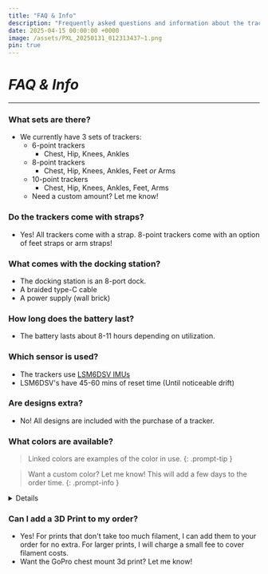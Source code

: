 ```yaml
---
title: "FAQ & Info"
description: "Frequently asked questions and information about the trackers."
date: 2025-04-15 00:00:00 +0000
image: /assets/PXL_20250131_012313437~1.png
pin: true
---
```


# *FAQ & Info*

---

### What sets are there?
- We currently have 3 sets of trackers:
  - 6-point trackers
    - Chest, Hip, Knees, Ankles
  - 8-point trackers
    - Chest, Hip, Knees, Ankles, Feet _or_ Arms
  - 10-point trackers
    - Chest, Hip, Knees, Ankles, Feet, Arms
  - Need a custom amount? Let me know!

### Do the trackers come with straps?
- Yes! All trackers come with a strap. 8-point trackers come with an option of feet straps or arm straps!

### What comes with the docking station?
 - The docking station is an 8-port dock.
 - A braided type-C cable
 - A power supply (wall brick)

### How long does the battery last?
- The battery lasts about 8-11 hours depending on utilization.

### Which sensor is used?
- The trackers use [LSM6DSV IMUs](https://docs.slimevr.dev/diy/imu-comparison.html#lsm6dsv)
- LSM6DSV's have 45-60 mins of reset time (Until noticeable drift)

### Are designs extra?
- No! All designs are included with the purchase of a tracker.

### What colors are available?

> Linked colors are examples of the color in use.
{: .prompt-tip }

> Want a custom color? Let me know! This will add a few days to the order time.
{: .prompt-info }

<details>
<a href="https://trackers.rinkuwu.xyz/posts/monster-logo/" target="_blank">Black (Typically used as primary/base color)</a> <br>
<a href="https://trackers.rinkuwu.xyz/posts/VRChat-logo/" target="_blank">White</a> <br>
<a href="https://trackers.rinkuwu.xyz/posts/new-design/" target="_blank">Transparent Blue</a> <br>
<a href="https://trackers.rinkuwu.xyz/posts/scraps&other-pics/" target="_blank">Glow in the Dark Green</a> <br>
<a href="https://trackers.rinkuwu.xyz/posts/green+black/" target="_blank">Green</a> <br>
<a href="https://trackers.rinkuwu.xyz/posts/first-design/" target="_blank">Light Pink</a> <br>
<a href="https://trackers.rinkuwu.xyz/posts/first-sets/" target="_blank">Hot Pink</a> <br>
Yellow (Matte gold) <br>
<a href="https://trackers.rinkuwu.xyz/posts/clear-lids/" target="_blank">Clear</a> <br>
<a href="https://trackers.rinkuwu.xyz/posts/lakers-logo/" target="_blank">Dark Purple</a> <br>
</details>

### Can I add a 3D Print to my order?
- Yes! For prints that don't take too much filament, I can add them to your order for no extra. For larger prints, I will charge a small fee to cover filament costs.
- Want the GoPro chest mount 3d print? Let me know!
